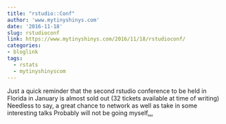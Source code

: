 ```yaml
---
title: "rstudio::Conf"
author: 'www.mytinyshinys.com'
date: '2016-11-18'
slug: rstudioconf
link: https://www.mytinyshinys.com/2016/11/18/rstudioconf/
categories:
- bloglink
tags:
  - rstats
  - mytinyshinyscom
---
```


Just a quick reminder that the second rstudio conference to be held in Florida in January is almost sold out (32 tickets available at time of writing) Needless to say, a great chance to network as well as take in some interesting talks Probably will not be going myself[... <i class="fas fa-external-link-alt"></i>](https://www.mytinyshinys.com/2016/11/18/rstudioconf/)

